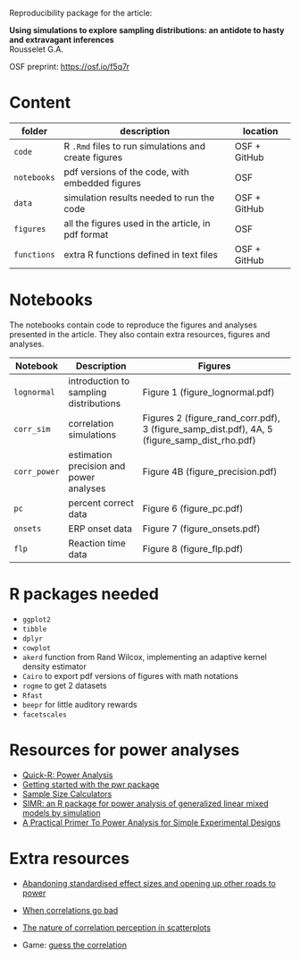 Reproducibility package for the article:

**Using simulations to explore sampling distributions: an antidote to hasty and extravagant inferences**  
Rousselet G.A.

OSF preprint: https://osf.io/f5q7r

# Content

|folder|description|location|
|-----|-----|-----|
|`code`|R `.Rmd` files to run simulations and create figures|OSF + GitHub|
|`notebooks`|pdf versions of the code, with embedded figures|OSF|
|`data`|simulation results needed to run the code|OSF + GitHub|
|`figures`|all the figures used in the article, in pdf format|OSF|
|`functions`|extra R functions defined in text files|OSF + GitHub|

# Notebooks

The notebooks contain code to reproduce the figures and analyses presented in the article. They also contain extra resources, figures and analyses.

|Notebook|Description|Figures|
|-----|-----|-----|
|`lognormal`|introduction to sampling distributions|Figure 1 (figure_lognormal.pdf)|
|`corr_sim`|correlation simulations|Figures 2 (figure_rand_corr.pdf), 3 (figure_samp_dist.pdf), 4A, 5 (figure_samp_dist_rho.pdf)|
|`corr_power`|estimation precision and power analyses|Figure 4B (figure_precision.pdf)|
|`pc`|percent correct data|Figure 6 (figure_pc.pdf)|
|`onsets`|ERP onset data|Figure 7 (figure_onsets.pdf)|
|`flp`|Reaction time data|Figure 8 (figure_flp.pdf)|

# R packages needed
- `ggplot2`
- `tibble`
- `dplyr`
- `cowplot`
- `akerd` function from Rand Wilcox, implementing an adaptive kernel density estimator
- `Cairo` to export pdf versions of figures with math notations
- `rogme` to get 2 datasets
- `Rfast` 
- `beepr` for little auditory rewards
- `facetscales`

# Resources for power analyses
- [Quick-R: Power Analysis](https://www.statmethods.net/stats/power.html)
- [Getting started with the pwr package](https://cran.r-project.org/web/packages/pwr/vignettes/pwr-vignette.html)
- [Sample Size Calculators](http://www.sample-size.net/correlation-sample-size/)
- [SIMR: an R package for power analysis of generalized linear mixed models by simulation](https://besjournals.onlinelibrary.wiley.com/doi/10.1111/2041-210X.12504)
- [A Practical Primer To Power Analysis for Simple Experimental Designs](https://www.rips-irsp.com/articles/10.5334/irsp.181/)

# Extra resources
- [Abandoning standardised effect sizes and opening up other roads to power](http://janhove.github.io/design/2017/07/14/OtherRoadsToPower)

- [When correlations go bad](https://thepsychologist.bps.org.uk/volume-23/edition-2/methods-when-correlations-go-bad)

- [The nature of correlation perception in scatterplots](https://link.springer.com/article/10.3758/s13423-016-1174-7)

- Game: [guess the correlation](http://guessthecorrelation.com/)
